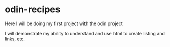 # odin-recipes 
Here I will be doing my first project with the odin project

I will demonstrate my ability to understand and use html to create listing and links, etc.